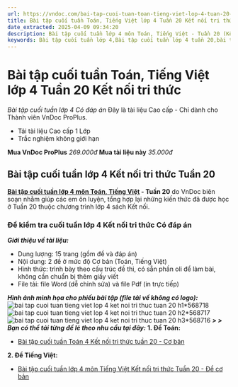 ```yaml
---
url: https://vndoc.com/bai-tap-cuoi-tuan-toan-tieng-viet-lop-4-tuan-20-ket-noi-tri-thuc-315474
title: Bài tập cuối tuần Toán, Tiếng Việt lớp 4 Tuần 20 Kết nối tri thức - Bài tập cuối tuần lớp 4 Có đáp án - VnDoc.com
date_extracted: 2025-04-09 09:34:20
description: Bài tập cuối tuần lớp 4 môn Toán, Tiếng Việt - Tuần 20 (Kết nối tri thức) được VnDoc biên soạn nhằm giúp các em học sinh tham khảo, luyện tập kiến thức môn Tiếng Việt 4.
keywords: Bài tập cuối tuần lớp 4,Bài tập cuối tuần lớp 4 tuần 20,bài tập cuối tuần toán lớp 4 tuần 20,bài tập cuối tuần tiếng việt lớp 4 tuần 20,Bài tập cuối tuần lớp 4 kết nối tri thức tuần 20,Bài tập cuối tuần nâng cao lớp 4,Bài tập cuối tuần lớp 4 kết nối tri thức,Bài tập cuối tuần môn toán lớp 4,Bài tập cuối tuần nâng cao Tiếng Việt lớp 4,bài tập cuối tuần tiếng việt lớp 4 Kết nối tri thức,phiếu bài tập tiếng việt lớp 4 tuần 19,giải bài tập tiếng việt lớp 4,bài tập tiếng việt lớp 4
---
```


# Bài tập cuối tuần Toán, Tiếng Việt lớp 4 Tuần 20 Kết nối tri thức
 _Bài tập cuối tuần lớp 4 Có đáp án_
Đây là tài liệu Cao cấp - Chỉ dành cho Thành viên VnDoc ProPlus.
  * Tải tài liệu Cao cấp 1 Lớp
  * Trắc nghiệm không giới hạn

**Mua VnDoc ProPlus** _269.000đ_ **Mua tài liệu này** _35.000đ_
## **Bài tập cuối tuần lớp 4 Kết nối tri thức Tuần 20**
**[Bài tập cuối tuần lớp 4 môn Toán, Tiếng Việt](<https://vndoc.com/bai-tap-cuoi-tuan-toan-tieng-viet-lop-4-tuan-20-ket-noi-tri-thuc-315474>) \- Tuần 20** do VnDoc biên soạn nhằm giúp các em ôn luyện, tổng hợp lại những kiến thức đã được học ở Tuần 20 thuộc chương trình lớp 4 sách Kết nối.
### **Đề kiểm tra cuối tuần lớp 4 Kết nối tri thức Có đáp án**
 _**Giới thiệu về tài liệu:**_
  * Dung lượng: 15 trang \(gồm đề và đáp án\)
  * Nội dung: 2 đề ở mức độ Cơ bản \(Toán, Tiếng Việt\)
  * Hình thức: trình bày theo cấu trúc đề thi, có sẵn phần oli để làm bài, không cần chuẩn bị thêm giấy viết
  * File tải: file Word \(dễ chỉnh sửa\) và file Pdf \(in trực tiếp\)

_**Hình ảnh minh họa cho phiếu bài tập \(file tải về không có logo\):**_
![bai tap cuoi tuan tieng viet lop 4 ket noi tri thuc tuan 20 h1*568718](https://i.vdoc.vn/data/image/2024/01/29/bai-tap-cuoi-tuan-tieng-viet-lop-4-ket-noi-tri-thuc-tuan-20-h1.jpg)![bai tap cuoi tuan tieng viet lop 4 ket noi tri thuc tuan 20 h2*568717](https://i.vdoc.vn/data/image/2024/01/29/bai-tap-cuoi-tuan-tieng-viet-lop-4-ket-noi-tri-thuc-tuan-20-h2.jpg)![bai tap cuoi tuan tieng viet lop 4 ket noi tri thuc tuan 20 h3*568716](https://i.vdoc.vn/data/image/2024/01/29/bai-tap-cuoi-tuan-tieng-viet-lop-4-ket-noi-tri-thuc-tuan-20-h3.jpg)
_**> > Bạn có thể tải từng đề lẻ theo nhu cầu tại đây:**_
**1\. Đề Toán:**
  * [Bài tập cuối tuần Toán 4 Kết nối tri thức tuần 20 - Cơ bản](<https://vndoc.com/de-kiem-tra-cuoi-tuan-mon-toan-lop-4-tuan-20-de-2-161208>)

**2\. Đề Tiếng Việt:**
  * [Bài tập cuối tuần lớp 4 môn Tiếng Việt Kết nối tri thức Tuần 20 - Đề cơ bản](<https://vndoc.com/bai-tap-cuoi-tuan-tieng-viet-lop-4-ket-noi-tri-thuc-tuan-20-314869>)

